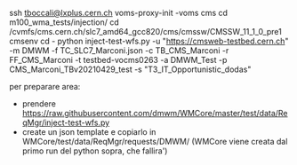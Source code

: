ssh tboccali@lxplus.cern.ch
voms-proxy-init -voms cms
cd m100_wma_tests/injection/
cd /cvmfs/cms.cern.ch/slc7_amd64_gcc820/cms/cmssw/CMSSW_11_1_0_pre1
cmsenv
cd -
python inject-test-wfs.py -u "https://cmsweb-testbed.cern.ch" -m DMWM -f TC_SLC7_Marconi.json -c TB_CMS_Marconi -r FF_CMS_Marconi -t testbed-vocms0263 -a DMWM_Test -p CMS_Marconi_TBv20210429_test -s "T3_IT_Opportunistic_dodas"



per preparare area:
- prendere https://raw.githubusercontent.com/dmwm/WMCore/master/test/data/ReqMgr/inject-test-wfs.py
- create un json template e copiarlo in WMCore/test/data/ReqMgr/requests/DMWM/  (WMCore viene creata dal primo run del python sopra, che fallira')
